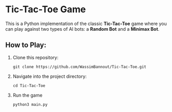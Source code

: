 # Tic-Tac-Toe Game

This is a Python implementation of the classic **Tic-Tac-Toe** game where you can play against two types of AI bots: a **Random Bot** and a **Minimax Bot**.

## How to Play:
1. Clone this repository:
   ```
   git clone https://github.com/WassimBannout/Tic-Tac-Toe.git
   ```
2. Navigate into the project directory:
   ```
   cd Tic-Tac-Toe
   ```
3. Run the game
   ```
   python3 main.py
   ```
